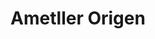 ---
title: "Ametller Origen"
url: /barcelona/ametller-origen-travessera-de-gracia/
shop: frutería
---